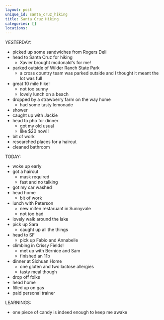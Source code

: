 ```yaml
---
layout: post
unique_id: santa_cruz_hiking
title: Santa Cruz Hiking
categories: []
locations: 
---
```


YESTERDAY:
* picked up some sandwiches from Rogers Deli
* head to Santa Cruz for hiking
  * Xavier brought mcdonald's for me!
* parked outside of Wilder Ranch State Park
  * a cross country team was parked outside and I thought it meant the lot was full
* great 10 mile hike!
  * not too sunny
  * lovely lunch on a beach
* dropped by a strawberry farm on the way home
  * had some tasty lemonade
* shower
* caught up with Jackie
* head to pho for dinner
  * got my old usual
  * like $20 now!!
* bit of work
* researched places for a haircut
* cleaned bathroom

TODAY:
* woke up early
* got a haircut
  * mask required
  * fast and no talking
* got my car washed
* head home
  * bit of work
* lunch with Peterson
  * new mifen restaruant in Sunnyvale
  * not too bad
* lovely walk around the lake
* pick up Sara
  * caught up all the things
* head to SF
  * pick up Fabio and Annabelle
* climbing in Crissy Fields!
  * met up with Bernice and Sam
  * finished an 11b
* dinner at Sichuan Home
  * one gluten and two lactose allergies
  * tasty meal though
* drop off folks
* head home
* filled up on gas
* paid personal trainer

LEARNINGS:
* one piece of candy is indeed enough to keep me awake
